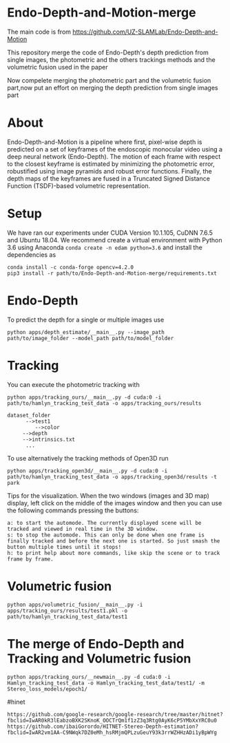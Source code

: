 # Endo-Depth-and-Motion-merge
The main code is from https://github.com/UZ-SLAMLab/Endo-Depth-and-Motion

This repository merge the code of Endo-Depth's depth prediction from single images, the photometric and the others trackings methods and the volumetric fusion used in the paper

Now compelete merging the photometric part and the volumetric fusion part,now put an effort on merging the depth prediction from single images part

# About
Endo-Depth-and-Motion is a pipeline where first, pixel-wise depth is predicted on a set of keyframes of the endoscopic monocular video using a deep neural network (Endo-Depth). The motion of each frame with respect to the closest keyframe is estimated by minimizing the photometric error, robustified using image pyramids and robust error functions. Finally, the depth maps of the keyframes are fused in a Truncated Signed Distance Function (TSDF)-based volumetric representation.
# Setup
We have ran our experiments under CUDA Version 10.1.105, CuDNN 7.6.5 and Ubuntu 18.04. We recommend create a virtual environment with Python 3.6 using Anaconda `conda create -n edam python=3.6` and install the dependencies as
```=
conda install -c conda-forge opencv=4.2.0
pip3 install -r path/to/Endo-Depth-and-Motion-merge/requirements.txt
```
# Endo-Depth
To predict the depth for a single or multiple images use
```=
python apps/depth_estimate/__main__.py --image_path path/to/image_folder --model_path path/to/model_folder
```
# Tracking
You can execute the photometric tracking with
```=
python apps/tracking_ours/__main__.py -d cuda:0 -i path/to/hamlyn_tracking_test_data -o apps/tracking_ours/results
```
```
dataset_folder   
      -->test1      
         -->color	 
	 -->depth	       
	 -->intrinsics.txt	       
      ...
```
To use alternatively the tracking methods of Open3D run
```=
python apps/tracking_open3d/__main__.py -d cuda:0 -i path/to/hamlyn_tracking_test_data -o apps/tracking_open3d/results -t park
```
Tips for the visualization. When the two windows (images and 3D map) display, left click on the middle of the images window and then you can use the following commands pressing the buttons:
```=
a: to start the automode. The currently displayed scene will be tracked and viewed in real time in the 3D window.
s: to stop the automode. This can only be done when one frame is finally tracked and before the next one is started. So just smash the button multiple times until it stops!
h: to print help about more commands, like skip the scene or to track frame by frame.
```
# Volumetric fusion
```=
python apps/volumetric_fusion/__main__.py -i apps/tracking_ours/results/test1.pkl -o path/to/hamlyn_tracking_test_data/test1
```
# The merge of Endo-Depth and Tracking and Volumetric fusion
```=
python apps/tracking_ours/__newmain__.py -d cuda:0 -i Hamlyn_tracking_test_data -o Hamlyn_tracking_test_data/test1/ -m Stereo_loss_models/epoch1/
```

#hinet

```=
https://github.com/google-research/google-research/tree/master/hitnet?fbclid=IwAR0kR3lEabzoBXK2SKnoK_OOCTrQm1f1zZ3q3Rtg0AyK6cP5YMbXxYRC0u0
https://github.com/ibaiGorordo/HITNET-Stereo-Depth-estimation?fbclid=IwAR2vm1AA-C9NWqk7DZ0eMh_hsRMjmQPLzuGeuY93k3rrWZHHzADi1yBpWYg
```

